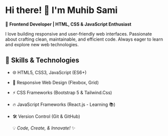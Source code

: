 # Hi there! 👋 I'm Muhib Sami   

🚀 **Frontend Developer | HTML, CSS & JavaScript Enthusiast**  

I love building responsive and user-friendly web interfaces. Passionate about crafting clean, maintainable, and efficient code. Always eager to learn and explore new web technologies.  

## 🔧 Skills & Technologies  
- 🌐 HTML5, CSS3, JavaScript (ES6+)  
- 🎨 Responsive Web Design (Flexbox, Grid)  
- ⚡ CSS Frameworks (Bootstrap 5 & Tailwind.Css)
- 🔥 JavaScript Frameworks (React.js - Learning 📚)  
- 🛠️ Version Control (Git & GitHub)  

  💡 *Code, Create, & Innovate!* ✨  
